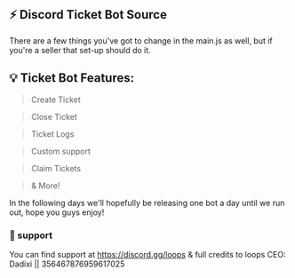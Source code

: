 ## ⚡ Discord Ticket Bot Source
There are a few things you've got to change in the main.js as well, but if you're a seller that set-up should do it.

## 💡 Ticket Bot Features:
> Create Ticket

> Close Ticket

> Ticket Logs

> Custom support

> Claim Tickets

> & More!

In the following days we'll hopefully be releasing one bot a day until we run out, hope you guys enjoy! 

### 💎 support
You can find support at https://discord.gg/loops & full credits to loops CEO: Dadixi || 356467876959617025 
